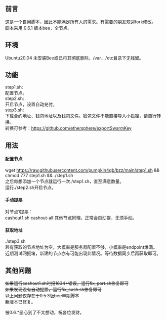 ## 前言  
这是一个自用脚本，因此不能满足所有人的需求。有需要的朋友欢迎fork修改。  
脚本采用 0.6.1 版本bee，全节点。 


## 环境
Ubuntu20.04
未安装Bee或已将其彻底删除，/var、/etc目录下无残留。


## 功能
step1.sh:  
配置节点。  
step2.sh:  
开启节点，设置自动兑付。  
step3.sh:  
下载合约地址、钱包地址以及钱包文件。钱包文件不能直接导入小狐狸，请自行转换。  
转换可参考：https://github.com/ethersphere/exportSwarmKey  


## 用法
#### 配置节点
wget https://raw.githubusercontent.com/pumpkin4gb/bzz/main/step1.sh && chmod 777 step1.sh && ./step1.sh  
之后每想添加一个节点就运行一次./step1.sh，直至满意数量。  
运行./step2.sh开启节点。  
#### 手动提票  
对节点1提票：  
cashout1.sh cashout-all
其他节点同理。正常会自动提，无须手动。  
#### 获取地址  
./step3.sh  
若有获取的节点地址为空，大概率是服务器配置不够，小概率是endpoint爆满。  
近期测试网拥堵，新建的节点亦有可能出现此情况。等待数据同步后再获取即可。


## 其他问题  
~~如果运行cashout1.sh时报1634+错误，运行fix_port.sh修复即可~~  
~~如果发现没有自动提票，运行fix_cash.sh修复即可~~  
~~以上问题仅存在于0.5.3版bee早期脚本~~  
新版本已修复。  


被0.6.\*恶心到了不太想动，祝各位发财。

